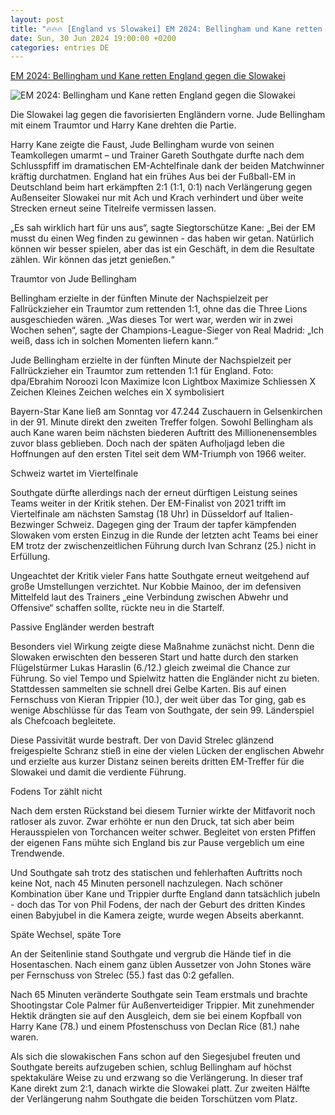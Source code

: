 ```yaml
---
layout: post
title: "🔥🔥🔥 [England vs Slowakei] EM 2024: Bellingham und Kane retten England gegen die Slowakei"
date: Sun, 30 Jun 2024 19:00:00 +0200
categories: entries DE
---
```

[EM 2024: Bellingham und Kane retten England gegen die Slowakei](https://www.noz.de/sport/fussball/em-2024/artikel/em-2024-bellingham-und-kane-retten-england-gegen-die-slowakei-47336911)

![EM 2024: Bellingham und Kane retten England gegen die Slowakei](https://images.noz-mhn.de/img/47336910/crop/cbase_16_9-w1200/1827277278/1088253291/em-england-slowakei.jpg)

Die Slowakei lag gegen die favorisierten Engländern vorne. Jude Bellingham mit einem Traumtor und Harry Kane drehten die Partie.

Harry Kane zeigte die Faust, Jude Bellingham wurde von seinen Teamkollegen umarmt – und Trainer Gareth Southgate durfte nach dem Schlusspfiff im dramatischen EM-Achtelfinale dank der beiden Matchwinner kräftig durchatmen. England hat ein frühes Aus bei der Fußball-EM in Deutschland beim hart erkämpften 2:1 (1:1, 0:1) nach Verlängerung gegen Außenseiter Slowakei nur mit Ach und Krach verhindert und über weite Strecken erneut seine Titelreife vermissen lassen.

„Es sah wirklich hart für uns aus“, sagte Siegtorschütze Kane: „Bei der EM musst du einen Weg finden zu gewinnen - das haben wir getan. Natürlich können wir besser spielen, aber das ist ein Geschäft, in dem die Resultate zählen. Wir können das jetzt genießen.“

Traumtor von Jude Bellingham

Bellingham erzielte in der fünften Minute der Nachspielzeit per Fallrückzieher ein Traumtor zum rettenden 1:1, ohne das die Three Lions ausgeschieden wären. „Was dieses Tor wert war, werden wir in zwei Wochen sehen“, sagte der Champions-League-Sieger von Real Madrid: „Ich weiß, dass ich in solchen Momenten liefern kann.“

Jude Bellingham erzielte in der fünften Minute der Nachspielzeit per Fallrückzieher ein Traumtor zum rettenden 1:1 für England. Foto: dpa/Ebrahim Noroozi Icon Maximize Icon Lightbox Maximize Schliessen X Zeichen Kleines Zeichen welches ein X symbolisiert

Bayern-Star Kane ließ am Sonntag vor 47.244 Zuschauern in Gelsenkirchen in der 91. Minute direkt den zweiten Treffer folgen. Sowohl Bellingham als auch Kane waren beim nächsten biederen Auftritt des Millionenensembles zuvor blass geblieben. Doch nach der späten Aufholjagd leben die Hoffnungen auf den ersten Titel seit dem WM-Triumph von 1966 weiter.

Schweiz wartet im Viertelfinale

Southgate dürfte allerdings nach der erneut dürftigen Leistung seines Teams weiter in der Kritik stehen. Der EM-Finalist von 2021 trifft im Viertelfinale am nächsten Samstag (18 Uhr) in Düsseldorf auf Italien-Bezwinger Schweiz. Dagegen ging der Traum der tapfer kämpfenden Slowaken vom ersten Einzug in die Runde der letzten acht Teams bei einer EM trotz der zwischenzeitlichen Führung durch Ivan Schranz (25.) nicht in Erfüllung.

Ungeachtet der Kritik vieler Fans hatte Southgate erneut weitgehend auf große Umstellungen verzichtet. Nur Kobbie Mainoo, der im defensiven Mittelfeld laut des Trainers „eine Verbindung zwischen Abwehr und Offensive“ schaffen sollte, rückte neu in die Startelf.

Passive Engländer werden bestraft

Besonders viel Wirkung zeigte diese Maßnahme zunächst nicht. Denn die Slowaken erwischten den besseren Start und hatte durch den starken Flügelstürmer Lukas Haraslin (6./12.) gleich zweimal die Chance zur Führung. So viel Tempo und Spielwitz hatten die Engländer nicht zu bieten. Stattdessen sammelten sie schnell drei Gelbe Karten. Bis auf einen Fernschuss von Kieran Trippier (10.), der weit über das Tor ging, gab es wenige Abschlüsse für das Team von Southgate, der sein 99. Länderspiel als Chefcoach begleitete.

Diese Passivität wurde bestraft. Der von David Strelec glänzend freigespielte Schranz stieß in eine der vielen Lücken der englischen Abwehr und erzielte aus kurzer Distanz seinen bereits dritten EM-Treffer für die Slowakei und damit die verdiente Führung.

Fodens Tor zählt nicht

Nach dem ersten Rückstand bei diesem Turnier wirkte der Mitfavorit noch ratloser als zuvor. Zwar erhöhte er nun den Druck, tat sich aber beim Herausspielen von Torchancen weiter schwer. Begleitet von ersten Pfiffen der eigenen Fans mühte sich England bis zur Pause vergeblich um eine Trendwende.

Und Southgate sah trotz des statischen und fehlerhaften Auftritts noch keine Not, nach 45 Minuten personell nachzulegen. Nach schöner Kombination über Kane und Trippier durfte England dann tatsächlich jubeln - doch das Tor von Phil Fodens, der nach der Geburt des dritten Kindes einen Babyjubel in die Kamera zeigte, wurde wegen Abseits aberkannt.

Späte Wechsel, späte Tore

An der Seitenlinie stand Southgate und vergrub die Hände tief in die Hosentaschen. Nach einem ganz üblen Aussetzer von John Stones wäre per Fernschuss von Strelec (55.) fast das 0:2 gefallen.

Nach 65 Minuten veränderte Southgate sein Team erstmals und brachte Shootingstar Cole Palmer für Außenverteidiger Trippier. Mit zunehmender Hektik drängten sie auf den Ausgleich, dem sie bei einem Kopfball von Harry Kane (78.) und einem Pfostenschuss von Declan Rice (81.) nahe waren.

Als sich die slowakischen Fans schon auf den Siegesjubel freuten und Southgate bereits aufzugeben schien, schlug Bellingham auf höchst spektakuläre Weise zu und erzwang so die Verlängerung. In dieser traf Kane direkt zum 2:1, danach wirkte die Slowakei platt. Zur zweiten Hälfte der Verlängerung nahm Southgate die beiden Torschützen vom Platz.

